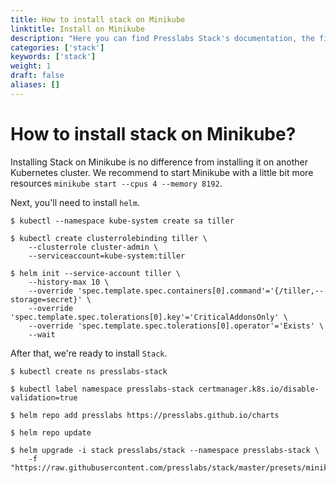 ```yaml
---
title: How to install stack on Minikube
linktitle: Install on Minikube
description: "Here you can find Presslabs Stack's documentation, the first open-source serverless hosting platform that bridges two major technologies: WordPress and Kubernetes."
categories: ['stack']
keywords: ['stack']
weight: 1
draft: false
aliases: []
---
```


# How to install stack on Minikube?

Installing Stack on Minikube is no difference from installing it on another Kubernetes cluster.
We recommend to start Minikube with a little bit more resources `minikube start --cpus 4 --memory 8192`.

Next, you'll need to install `helm`.
```console
$ kubectl --namespace kube-system create sa tiller

$ kubectl create clusterrolebinding tiller \
    --clusterrole cluster-admin \
    --serviceaccount=kube-system:tiller

$ helm init --service-account tiller \
    --history-max 10 \
    --override 'spec.template.spec.containers[0].command'='{/tiller,--storage=secret}' \
    --override 'spec.template.spec.tolerations[0].key'='CriticalAddonsOnly' \
    --override 'spec.template.spec.tolerations[0].operator'='Exists' \
    --wait
```

After that, we're ready to install `Stack`.

```console
$ kubectl create ns presslabs-stack

$ kubectl label namespace presslabs-stack certmanager.k8s.io/disable-validation=true

$ helm repo add presslabs https://presslabs.github.io/charts

$ helm repo update

$ helm upgrade -i stack presslabs/stack --namespace presslabs-stack \
    -f "https://raw.githubusercontent.com/presslabs/stack/master/presets/minikube.yaml"
```
